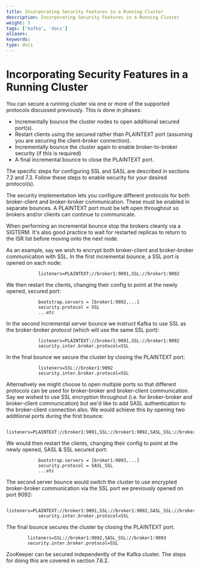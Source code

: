 ```yaml
---
title: Incorporating Security Features in a Running Cluster
description: Incorporating Security Features in a Running Cluster
weight: 5
tags: ['kafka', 'docs']
aliases: 
keywords: 
type: docs
---
```


# Incorporating Security Features in a Running Cluster

You can secure a running cluster via one or more of the supported protocols discussed previously. This is done in phases: 

  * Incrementally bounce the cluster nodes to open additional secured port(s).
  * Restart clients using the secured rather than PLAINTEXT port (assuming you are securing the client-broker connection).
  * Incrementally bounce the cluster again to enable broker-to-broker security (if this is required)
  * A final incremental bounce to close the PLAINTEXT port.



The specific steps for configuring SSL and SASL are described in sections 7.2 and 7.3. Follow these steps to enable security for your desired protocol(s). 

The security implementation lets you configure different protocols for both broker-client and broker-broker communication. These must be enabled in separate bounces. A PLAINTEXT port must be left open throughout so brokers and/or clients can continue to communicate. 

When performing an incremental bounce stop the brokers cleanly via a SIGTERM. It's also good practice to wait for restarted replicas to return to the ISR list before moving onto the next node. 

As an example, say we wish to encrypt both broker-client and broker-broker communication with SSL. In the first incremental bounce, a SSL port is opened on each node: 
    
    
                listeners=PLAINTEXT://broker1:9091,SSL://broker1:9092

We then restart the clients, changing their config to point at the newly opened, secured port: 
    
    
                bootstrap.servers = [broker1:9092,...]
                security.protocol = SSL
                ...etc

In the second incremental server bounce we instruct Kafka to use SSL as the broker-broker protocol (which will use the same SSL port): 
    
    
                listeners=PLAINTEXT://broker1:9091,SSL://broker1:9092
                security.inter.broker.protocol=SSL

In the final bounce we secure the cluster by closing the PLAINTEXT port: 
    
    
                listeners=SSL://broker1:9092
                security.inter.broker.protocol=SSL

Alternatively we might choose to open multiple ports so that different protocols can be used for broker-broker and broker-client communication. Say we wished to use SSL encryption throughout (i.e. for broker-broker and broker-client communication) but we'd like to add SASL authentication to the broker-client connection also. We would achieve this by opening two additional ports during the first bounce: 
    
    
                listeners=PLAINTEXT://broker1:9091,SSL://broker1:9092,SASL_SSL://broker1:9093

We would then restart the clients, changing their config to point at the newly opened, SASL & SSL secured port: 
    
    
                bootstrap.servers = [broker1:9093,...]
                security.protocol = SASL_SSL
                ...etc

The second server bounce would switch the cluster to use encrypted broker-broker communication via the SSL port we previously opened on port 9092: 
    
    
                listeners=PLAINTEXT://broker1:9091,SSL://broker1:9092,SASL_SSL://broker1:9093
                security.inter.broker.protocol=SSL

The final bounce secures the cluster by closing the PLAINTEXT port. 
    
    
            listeners=SSL://broker1:9092,SASL_SSL://broker1:9093
            security.inter.broker.protocol=SSL

ZooKeeper can be secured independently of the Kafka cluster. The steps for doing this are covered in section 7.6.2. 

